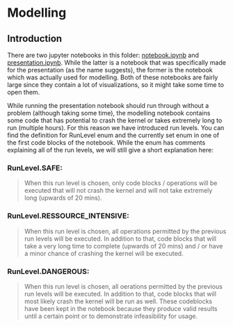 # Modelling

## Introduction

There are two jupyter notebooks in this folder: [notebook.ipynb](./notebook.ipynb) and [presentation.ipynb](./presentation.ipynb). While the latter is a notebook that was specifically made for the presentation (as the name suggests), the former is the notebook which was actually used for modelling. Both of these notebooks are fairly large since they contain a lot of visualizations, so it might take some time to open them. 

While running the presentation notebook should run through without a problem (although taking some time), the modelling notebook contains some code that has potential to crash the kernel or takes extremely long to run (multiple hours). For this reason we have introduced run levels. You can find the definition for RunLevel enum and the currently set enum in one of the first code blocks of the notebook. While the enum has comments explaining all of the run levels, we will still give a short explanation here:

### **RunLevel.SAFE**: 
> When this run level is chosen, only code blocks / operations will be executed that will not crash the kernel and will not take extremely long (upwards of 20 mins).

###  **RunLevel.RESSOURCE_INTENSIVE**:
> When this run level is chosen, all operations permitted by the previous run levels will be executed. In addition to that, code blocks that will take a very long time to complete (upwards of 20 mins) and / or have a minor chance of crashing the kernel will be executed.

### **RunLevel.DANGEROUS**:
> When this run level is chosen, all oerations permitted by the previous run levels will be executed. In addition to that, code blocks that will most likely crash the kernel will be run as well. These codeblocks have been kept in the notebook because they produce valid results until a certain point or to demonstrate infeasibility for usage.